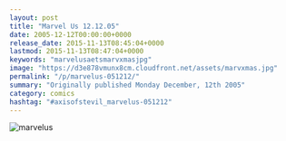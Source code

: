 ```yaml
---
layout: post
title: "Marvel Us 12.12.05"
date: 2005-12-12T00:00:00+0000
release_date: 2015-11-13T08:45:04+0000
lastmod: 2015-11-13T08:47:04+0000
keywords: "marvelusaetsmarvxmasjpg"
image: "https://d3e878vmunx8cm.cloudfront.net/assets/marvxmas.jpg"
permalink: "/p/marvelus-051212/"
summary: "Originally published Monday December, 12th 2005"
category: comics
hashtag: "#axisofstevil_marvelus-051212"
---
```


![marvelus](https://d3e878vmunx8cm.cloudfront.net/assets/marvxmas.jpg)
